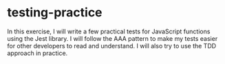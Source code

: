 # testing-practice
In this exercise, I will write a few practical tests for JavaScript functions using the Jest library. I will follow the AAA pattern to make my tests easier for other developers to read and understand. I will also try to use the TDD approach in practice.
